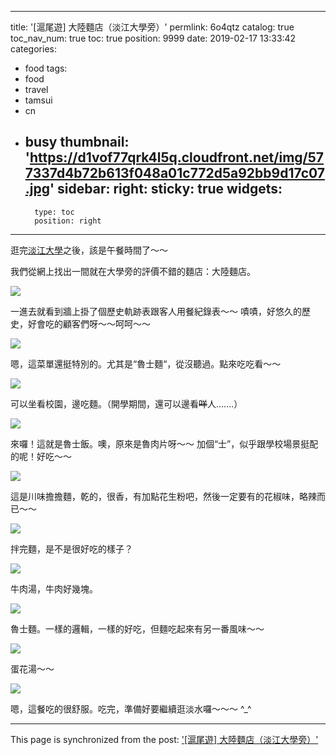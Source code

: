 
---
title: '[滬尾遊] 大陸麵店（淡江大學旁）'
permlink: 6o4qtz
catalog: true
toc_nav_num: true
toc: true
position: 9999
date: 2019-02-17 13:33:42
categories:
- food
tags:
- food
- travel
- tamsui
- cn
- busy
thumbnail: 'https://d1vof77qrk4l5q.cloudfront.net/img/577337d4b72b613f048a01c772d5a92bb9d17c07.jpg'
sidebar:
    right:
        sticky: true
widgets:
    -
        type: toc
        position: right
---


逛完[淡江大學](https://busy.org/@deanliu/4awt4r)之後，該是午餐時間了～～

我們從網上找出一間就在大學旁的評價不錯的麵店：大陸麵店。

![](https://d1vof77qrk4l5q.cloudfront.net/img/577337d4b72b613f048a01c772d5a92bb9d17c07.jpg)

一進去就看到牆上掛了個歷史軌跡表跟客人用餐紀錄表～～ 嘖嘖，好悠久的歷史，好會吃的顧客們呀～～呵呵～～

![](https://d1vof77qrk4l5q.cloudfront.net/img/70139d7a53765b6184d00335bf63a597cbb84699.jpg)

嗯，這菜單還挺特別的。尤其是“魯士麵“，從沒聽過。點來吃吃看～～

![](https://d1vof77qrk4l5q.cloudfront.net/img/b49c0685d41e3432302c22b76fe6e1e82f9cb70f.jpg)

可以坐看校園，邊吃麵。（開學期間，還可以邊看<del>咩</del>人.......）

![](https://d1vof77qrk4l5q.cloudfront.net/img/149a49e12177ae825b09818fdeea930a259e3168.jpg)

來囉！這就是魯士飯。噢，原來是魯肉片呀～～ 加個“士”，似乎跟學校場景挺配的呢！好吃～～

![](https://d1vof77qrk4l5q.cloudfront.net/img/2eb09c08d4907b39b35e76eac67159f18dc6ea18.jpg)

這是川味擔擔麵，乾的，很香，有加點花生粉吧，然後一定要有的花椒味，略辣而已～～

![](https://d1vof77qrk4l5q.cloudfront.net/img/91bb410fc4882075c51ac90d08c73fb036bed8a3.jpg)

拌完麵，是不是很好吃的樣子？

![](https://d1vof77qrk4l5q.cloudfront.net/img/e0eff8e840d60af02d3edf9903cd9d58e831b694.jpg)

牛肉湯，牛肉好幾塊。

![](https://d1vof77qrk4l5q.cloudfront.net/img/1b881f28b3114ff3aaf852c61cf171031841d7c3.jpg)

魯士麵。一樣的邏輯，一樣的好吃，但麵吃起來有另一番風味～～

![](https://d1vof77qrk4l5q.cloudfront.net/img/497fc500c3cdd8ead66e015454b257d41729bc9b.jpg)

蛋花湯～～

![](https://d1vof77qrk4l5q.cloudfront.net/img/47e5408f49654ca0b7ec17eccf4f770205b6f02c.jpg)

嗯，這餐吃的很舒服。吃完，準備好要繼續逛淡水囉～～～ ^_^

- - -

This page is synchronized from the post: ['[滬尾遊] 大陸麵店（淡江大學旁）'](https://steemit.com/@deanliu/6o4qtz)
